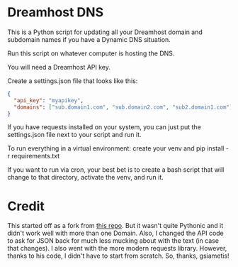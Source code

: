 # Dreamhost DNS

This is a Python script for updating all your Dreamhost domain and subdomain names if you have a Dynamic DNS situation.

Run this script on whatever computer is hosting the DNS.

You will need a Dreamhost API key.

Create a settings.json file that looks like this:

```json
{
  "api_key": "myapikey",
  "domains": ["sub.domain1.com", "sub.domain2.com", "sub2.domain1.com"]
}
```
If you have requests installed on your system, you can just put the settings.json file next to your script and run it. 

To run everything in a virtual environment: create your venv and pip install -r requirements.txt

If you want to run via cron, your best bet is to create a bash script that will change to that directory, activate the venv, and run it.

# Credit

This started off as a fork from [this repo](https://github.com/gsiametis/dreampy_dns/). But it wasn't quite Pythonic and it didn't work well with more than one Domain. Also, I changed the API code to ask for JSON back for much less mucking about with the text (in case that changes). I also went with the more modern requests library. However, thanks to his code, I didn't have to start from scratch. So, thanks, gsiametis!

